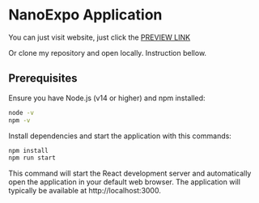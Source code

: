 # NanoExpo Application

You can just visit website, just click the [PREVIEW LINK](https://nataliiahen.github.io/Nano-Expo/)


Or clone my repository and open locally.
Instruction bellow.

## Prerequisites
Ensure you have Node.js (v14 or higher) and npm installed:
```bash
node -v
npm -v
```


Install dependencies and start the application with this commands:

```bash
npm install
npm run start
```

This command will start the React development server and automatically open the application in your default web browser. The application will typically be available at http://localhost:3000.
